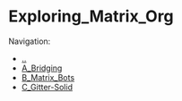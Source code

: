 # Exploring_Matrix_Org

Navigation:
- [..](../)
- [A_Bridging](A_Bridging.md)
- [B_Matrix_Bots](B_Matrix_Bots.md)
- [C_Gitter-Solid](C_Gitter-Solid.md)

